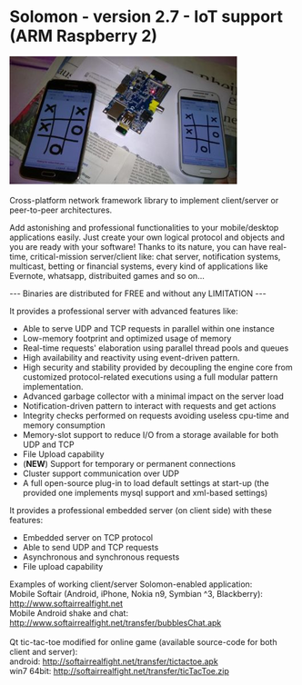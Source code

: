 Solomon - version 2.7 - IoT support (ARM Raspberry 2)
=======

<a href='http://www.softairrealfight.net/news.php?IDnews=23'><img src='IoT.jpg'/></a></br></br>
Cross-platform network framework library to implement client/server or peer-to-peer architectures.

Add astonishing and professional functionalities to your mobile/desktop applications easily.
Just create your own logical protocol and objects and you are ready with your software!
Thanks to its nature, you can have real-time, critical-mission server/client like: chat server, notification systems, multicast, betting or financial systems, every kind of applications like Evernote, whatsapp, distribuited games and so on...

--- Binaries are distributed for FREE and without any LIMITATION ---


It provides a professional server with advanced features like:

* Able to serve UDP and TCP requests in parallel within one instance
* Low-memory footprint and optimized usage of memory
* Real-time requests' elaboration using parallel thread pools and queues
* High availability and reactivity using event-driven pattern.
* High security and stability provided by decoupling the engine core from customized protocol-related executions using a full modular pattern implementation.
* Advanced garbage collector with a minimal impact on the server load
* Notification-driven pattern to interact with requests and get actions
* Integrity checks performed on requests avoiding useless cpu-time and memory consumption
* Memory-slot support to reduce I/O from a storage available for both UDP and TCP
* File Upload capability 
* (<b>NEW</b>) Support for temporary or permanent connections
* Cluster support communication over UDP
* A full open-source plug-in to load default settings at start-up (the provided one implements mysql support and xml-based settings)


It provides a professional embedded server (on client side) with these features:

* Embedded server on TCP protocol
* Able to send UDP and TCP requests
* Asynchronous and synchronous requests
* File upload capability


Examples of working client/server Solomon-enabled application:
<br>
Mobile Softair (Android, iPhone, Nokia n9, Symbian ^3, Blackberry): http://www.softairrealfight.net
<br>
Mobile Android shake and chat: http://www.softairrealfight.net/transfer/bubblesChat.apk
<br><br>
Qt tic-tac-toe modified for online game (available source-code for both client and server):
<br>
android: http://softairrealfight.net/transfer/tictactoe.apk
<br>
win7 64bit: http://softairrealfight.net/transfer/ticTacToe.zip




